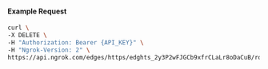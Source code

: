 <!-- Code generated for API Clients. DO NOT EDIT. -->

#### Example Request

```bash
curl \
-X DELETE \
-H "Authorization: Bearer {API_KEY}" \
-H "Ngrok-Version: 2" \
https://api.ngrok.com/edges/https/edghts_2y3P2wFJGCb9xfrCLaLr8oDaCuB/routes/edghtsrt_2y3P2w0IOlBCIVDwxaFwNcH4Dke/websocket_tcp_converter
```

